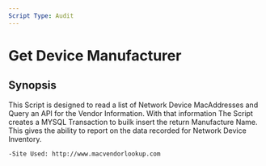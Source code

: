 ```yaml
---
Script Type: Audit
---
```


# Get Device Manufacturer

## Synopsis
This Script is designed to read a list of Network Device MacAddresses and Query an API for the Vendor Information.
With that information The Script creates a MYSQL Transaction to builk insert the return Manufacture Name.
This gives the ability to report on the data recorded for Network Device Inventory.

    -Site Used: http://www.macvendorlookup.com
